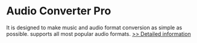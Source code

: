 # Audio Converter Pro
It is designed to make music and audio format conversion as simple as possible. supports all most popular audio formats.
[>> Detailed information](https://secure.shareit.com/shareit/product.html?productid=300910525&affiliateid=200057808)